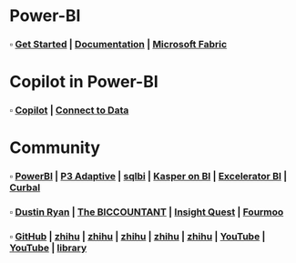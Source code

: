 # Power-BI

### $\square$ [Get Started](https://learn.microsoft.com/en-us/power-bi/fundamentals/) | [Documentation](https://learn.microsoft.com/en-us/power-bi/) | [Microsoft Fabric](https://learn.microsoft.com/en-us/fabric/)

# Copilot in Power-BI

### $\square$ [Copilot](https://learn.microsoft.com/en-us/power-bi/create-reports/copilot-introduction) | [Connect to Data](https://learn.microsoft.com/en-us/power-bi/connect-data/desktop-quickstart-connect-to-data) 

# Community

### $\square$ [PowerBI](https://powerbi.tips/) | [P3 Adaptive](https://p3adaptive.com/) | [sqlbi](https://www.sqlbi.com/) | [Kasper on BI](https://www.kasperonbi.com/) | [Excelerator BI](https://exceleratorbi.com.au/blog/) | [Curbal](https://curbal.com/blog)
### $\square$ [Dustin Ryan](https://sqldusty.com/) | [The BICCOUNTANT](https://www.thebiccountant.com) | [Insight Quest](https://insightsquest.com/) | [Fourmoo](https://www.fourmoo.com/blog)
### $\square$ [GitHub](https://github.com/liuliuball45/AwesomeResources/blob/master/PowerBI.md) | [zhihu](https://www.zhihu.com/column/c_1402719652045275137) | [zhihu](https://zhuanlan.zhihu.com/p/452203463) | [zhihu](https://www2.zhihu.com/question/366732559) | [zhihu](https://zhuanlan.zhihu.com/PowerBI) | [zhihu](https://www.zhihu.com/column/c_1354878317795938304) | [YouTube](https://www.youtube.com/playlist?list=PLCGGtLsUjhm2bonhBZuEhZU72QkFjOpc6) | [YouTube](https://www.youtube.com/channel/UCvBYTqRx-n_8KzFO0MJlUVw) | [library](https://www.excel120.com/#/library)
